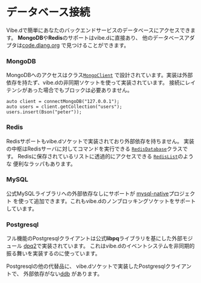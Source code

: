 # データベース接続

Vibe.dで簡単にあなたのバックエンドサービスのデータベースにアクセスできます。
**MongoDB**や**Redis**のサポートはvibe.dに直接あり、
他のデータベースアダプタは[code.dlang.org](https://code.dlang.org)
で見つけることができます。

### MongoDB

MongoDBへのアクセスはクラス[`MongoClient`](http://vibed.org/api/vibe.db.mongo.client/MongoClient)
で設計されています。実装は外部依存を持たず、vibe.dの非同期ソケットを使って実装されています。
接続にレイテンシがあった場合でもブロックは必要ありません。

    auto client = connectMongoDB("127.0.0.1");
    auto users = client.getCollection("users");
    users.insert(Bson("peter"));

### Redis

Redisサポートもvibe.dソケットで実装されており外部依存を持ちません。
実装の中枢はRedisサーバに対してコマンドを実行できる
[`RedisDatabase`](http://vibed.org/api/vibe.db.redis.redis/RedisDatabase)クラスです。
Redisに保存されているリストに透過的にアクセスできる
[`RedisList`](http://vibed.org/api/vibe.db.redis.types/RedisList)のような
便利なラッパもあります。

### MySQL

公式MySQLライブラリへの外部依存なしにサポートが
[mysql-native](http://code.dlang.org/packages/mysql-native)プロジェクト
を使って追加できます。これもvibe.dのノンブロッキングソケットをサポートしています。

### Postgresql

フル機能のPostgresqlクライアントは公式**libpq**ライブラリを基にした外部モジュール
[dpq2](http://code.dlang.org/packages/dpq2)で実装されています。
これはvibe.dのイベントシステムを非同期的振る舞いを実装するのに使っています。

Postgresqlの他の代替品に、
vibe.dソケットで実装したPostgresqlクライアントで、
外部依存がない[ddb](http://code.dlang.org/packages/ddb)
があります。